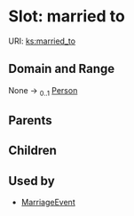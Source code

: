 
# Slot: married to




URI: [ks:married_to](https://w3id.org/linkml/tests/kitchen_sink/married_to)


## Domain and Range

None &#8594;  <sub>0..1</sub> [Person](Person.md)

## Parents


## Children


## Used by

 * [MarriageEvent](MarriageEvent.md)
